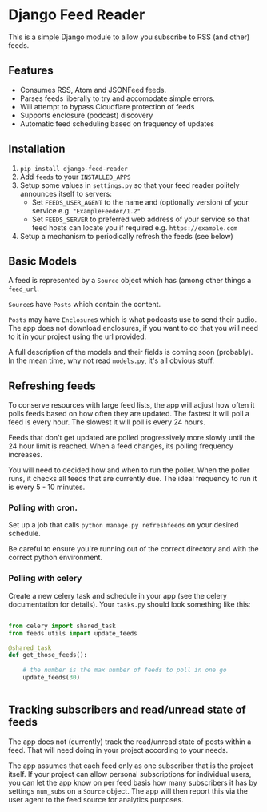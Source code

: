 
# Django Feed Reader

This is a simple Django module to allow you subscribe to RSS (and other) feeds.

## Features

* Consumes RSS, Atom and JSONFeed feeds.  
* Parses feeds liberally to try and accomodate simple errors.
* Will attempt to bypass Cloudflare protection of feeds 
* Supports enclosure (podcast) discovery
* Automatic feed scheduling based on frequency of updates


## Installation

1. `pip install django-feed-reader`
2. Add `feeds` to your `INSTALLED_APPS`
3. Setup some values in `settings.py` so that your feed reader politely announces itself to servers:
   * Set `FEEDS_USER_AGENT` to the name and (optionally version) of your service e.g. `"ExampleFeeder/1.2"`
   * Set `FEEDS_SERVER` to preferred web address of your service so that feed hosts can locate you if required e.g. `https://example.com`
4. Setup a mechanism to periodically refresh the feeds (see below)

## Basic Models

A feed is represented by a `Source` object which has (among other things a `feed_url`.

`Source`s have `Posts` which contain the content.

`Posts` may have `Enclosure`s which is what podcasts use to send their audio.  The app does not download enclosures, if you want to do that you will need to it in your project using the url provided.

A full description of the models and their fields is coming soon (probably).  In the mean  time, why not read `models.py`, it's all obvious stuff.


## Refreshing feeds

To conserve resources with large feed lists, the app will adjust how often it polls feeds based on how often they are updated.  The fastest it will poll a feed is every hour. The slowest it will poll is every 24 hours.

Feeds that don't get updated are polled progressively more slowly until the 24 hour limit is reached.  When a feed changes, its polling frequency increases.

You will need to decided how and when to run the poller.  When the poller runs, it checks all feeds that are currently due.  The ideal frequency to run it is every 5 - 10 minutes.

### Polling with cron.

Set up a job that calls `python manage.py refreshfeeds` on your desired schedule.

Be careful to ensure you're running out of the correct directory and with the correct python environment.

### Polling with celery

Create a new celery task and schedule in your app (see the celery documentation for details).  Your `tasks.py` should look something like this:

```python

from celery import shared_task
from feeds.utils import update_feeds

@shared_task
def get_those_feeds():
    
    # the number is the max number of feeds to poll in one go
    update_feeds(30)  
    
```

## Tracking subscribers and read/unread state of feeds

The app does not (currently) track the read/unread state of posts within a feed.  That will need doing in your project according to your needs. 

The app assumes that each feed only as one subscriber that is the project itself.  If your project can allow personal subscriptions for individual users, you can let the app know on per feed basis how many subscribers it has by settings `num_subs` on a `Source` object.
The app will then report this via the user agent to the feed source for analytics purposes.



